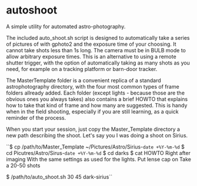 # autoshoot
A simple utility for automated astro-photography.

The included auto_shoot.sh script is designed to automatically take a series of pictures of with gphoto2 and the exposure time of your choosing.
It cannot take shots less than 1s long.
The camera must be in BULB mode to allow arbitrary exposure times.
This is an alternative to using a remote shutter trigger, with the option of automatically taking as many shots as you need, for example on a tracking platform or barn-door tracker.

The MasterTemplate folder is a convenient replica of a standard astrophotography directory, with the four most common types of frame folders allready added. Each folder (except lights - because those are the obvious ones you always takes) also contains a brief HOWTO that explains how to take that kind of frame and how many are suggested. This is handy when in the field shooting, especially if you are still learning, as a quick reminder of the process.

When you start your session, just copy the Master_Template directory a new path describing the shoot. Let's say you I was doing a shoot on Sirius.

``$ cp /path/to/Master_Template ~/Pictures/Astro/Sirius-`date +%Y-%m-%d`
  $ cd Picutres/Astro/Sirus-`date +%Y-%m-%d`
  $ cd darks
  $ cat HOWTO
  Right after imaging
  With the same settings as used for the lights.
  Put lense cap on
  Take a 20-50 shots

  $ /path/to/auto_shoot.sh 30 45 dark-sirius``

